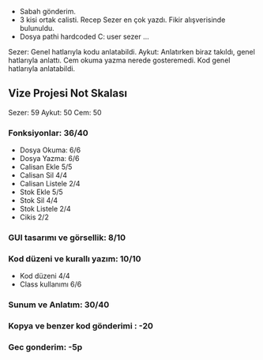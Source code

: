 - Sabah gönderim.
- 3 kisi ortak calisti. Recep Sezer en çok yazdı. Fikir alışverisinde bulunuldu.
- Dosya pathi hardcoded C: user sezer ...

Sezer: Genel hatlarıyla kodu anlatabildi. 
Aykut: Anlatırken biraz takıldı, genel hatlarıyla anlattı.
Cem okuma yazma nerede gosteremedi. Kod genel hatlarıyla anlatabildi.

## Vize Projesi Not Skalası

Sezer: 59
Aykut: 50
Cem: 50


### Fonksiyonlar: 36/40
- Dosya Okuma:      6/6
- Dosya Yazma:      6/6
- Calisan Ekle      5/5
- Calisan Sil       4/4
- Calisan Listele   2/4
- Stok Ekle         5/5
- Stok Sil          4/4
- Stok Listele      2/4
- Cikis             2/2
### GUI tasarımı ve görsellik: 8/10
### Kod düzeni ve kurallı yazım: 10/10
- Kod düzeni        4/4
- Class kullanımı   6/6
### Sunum ve Anlatım: 30/40

### Kopya ve benzer kod gönderimi : -20
### Gec gonderim: -5p